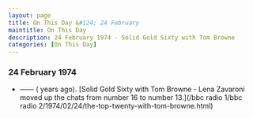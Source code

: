 ```yaml
---
layout: page
title: On This Day &#124; 24 February
maintitle: On This Day
description: 24 February 1974 - Solid Gold Sixty with Tom Browne
categories: [On This Day]
---
```


### 24 February 1974
* —— (<span id="age1"></span> years ago). [Solid Gold Sixty with Tom Browne - Lena Zavaroni moved up the chats from number 16 to number 13.](/bbc radio 1/bbc radio 2/1974/02/24/the-top-twenty-with-tom-browne.html)

<!-- Script for calculating number of years ago -->
<script>
var dob = '19740224';
var year = Number(dob.substr(0, 4));
var month = Number(dob.substr(4, 2)) - 1;
var day = Number(dob.substr(6, 2));
var today = new Date();
var age1 = today.getFullYear() - year;
if (today.getMonth() < month || (today.getMonth() == month && today.getDate() < day)) {
  age1--;
}
document.getElementById("age1").innerHTML=age1;
</script>


